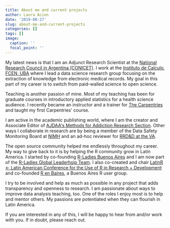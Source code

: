 ```yaml
---
title: About me and current projects
author: Laura Acion
date: '2019-08-27'
slug: about-me-and-current-projects
categories: []
tags: []
image:
  caption: ''
  focal_point: ''
---
```


My latest news is that I am an Adjunct Research Scientist at the [National Research Council in Argentina (CONICET)](https://www.conicet.gov.ar/?lan=en). I work at the [Instituto de Calculo, FCEN, UBA](http://www.ic.fcen.uba.ar/en/) where I lead a data science research group focusing on the extraction of knowledge from electronic medical records. My goal in this part of my career is to switch from paid-walled science to open science.

Teaching is another passion of mine. Most of my teaching has been for graduate courses in introductory applied statistics for a health science audience. I recently became an instructor and a trainer for [The Carpentries](https://carpentries.org/) and taught my first Carpentries' course.

I am active in the academic publishing world, where I am the creator and Associate Editor of [AJDAA's Methods for Addiction Research Section](http://explore.tandfonline.com/cfp/med/american-journal-of-drug-and-alcohol-abuse-methods-in-addiction-research). Other ways I collaborate in research are by being a member of the Data Safety Monitoring Board at [NIMH](https://www.nimh.nih.gov/index.shtml) and an ad-hoc reviewer for [RRD&D at the VA](https://www.research.va.gov/services/rrd.cfm).

The open source community helped me endlessly throughout my career. My way to give back to it is by helping the R community grow in Latin America. I started by co-founding [R-Ladies Buenos Aires](https://www.meetup.com/rladies-buenos-aires/) and I am now part of the [R-Ladies Global Leaderhsip Team](https://rladies.org/about-us/team/). I also co-created and chair [LatinR <- Latin American Conference for the Use of R in Research + Development](http://latin-r.com/en) and co-founded [R en Baires](https://renbaires.github.io/), a Buenos Aires R user group.  

I try to be involved and help as much as possible in any project that adds transparency and openness to research. I am passionate about ways to improve data analysis teaching, too. One of the roles I enjoy most is to help and mentor others. My passions are potentiated when they can flourish in Latin America.

If you are interested in any of this, I will be happy to hear from and/or work with you. If in doubt, please reach out.